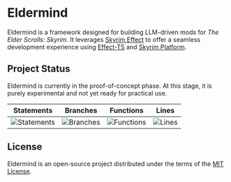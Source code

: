 # Eldermind #

Eldermind is a framework designed for building LLM-driven mods for _The Elder Scrolls: Skyrim_. It
leverages [Skyrim Effect](https://github.com/mysticfall/skyrim-effect) to offer a
seamless development experience using [Effect-TS](https://effect.website/)
and [Skyrim Platform](https://www.nexusmods.com/skyrimspecialedition/mods/54909).

## Project Status

Eldermind is currently in the proof-of-concept phase. At this stage, it is purely experimental and not yet ready for
practical use.

| Statements                  | Branches                | Functions                 | Lines             |
| --------------------------- | ----------------------- | ------------------------- | ----------------- |
| ![Statements](https://img.shields.io/badge/statements-94.92%25-brightgreen.svg?style=flat) | ![Branches](https://img.shields.io/badge/branches-95.64%25-brightgreen.svg?style=flat) | ![Functions](https://img.shields.io/badge/functions-83.18%25-yellow.svg?style=flat) | ![Lines](https://img.shields.io/badge/lines-94.92%25-brightgreen.svg?style=flat) |

## License

Eldermind is an open-source project distributed under the terms of the [MIT License](LICENSE).
